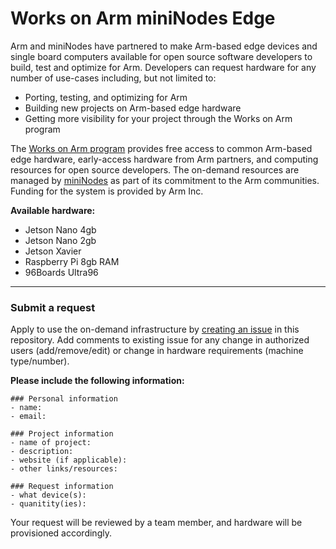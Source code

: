 # Works on Arm miniNodes Edge

Arm and miniNodes have partnered to make Arm-based edge devices and single board computers available for open source software developers to build, test and optimize for Arm. Developers can request hardware for any number of use-cases including, but not limited to:

- Porting, testing, and optimizing for Arm 
- Building new projects on Arm-based edge hardware
- Getting more visibility for your project through the Works on Arm program

The [Works on Arm program]( https://www.worksonarm.com/) provides free access to common Arm-based edge hardware, early-access hardware from Arm partners, and computing resources for open source developers. The on-demand resources are managed by [miniNodes]( https://www.mininodes.com/) as part of its commitment to the Arm communities. Funding for the system is provided by Arm Inc.

**Available hardware:**
- Jetson Nano 4gb
- Jetson Nano 2gb
- Jetson Xavier
- Raspberry Pi 8gb RAM
- 96Boards Ultra96

---

### Submit a request

Apply to use the on-demand infrastructure by [creating an issue]( https://github.com/WorksOnArm/mininodes-arm-edge/issues/new/choose) in this repository.
Add comments to existing issue for any change in authorized users (add/remove/edit) or change in hardware requirements (machine type/number). 

**Please include the following information:**

```
### Personal information
- name: 
- email:

### Project information
- name of project:
- description:
- website (if applicable):
- other links/resources:

### Request information
- what device(s):
- quanitity(ies):
```

Your request will be reviewed by a team member, and hardware will be provisioned accordingly.
